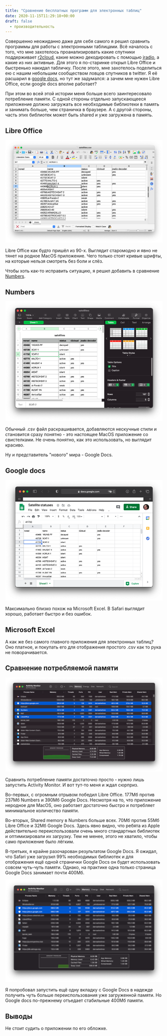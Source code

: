 ```yaml
---
title: "Сравнение бесплатных программ для электронных таблиц"
date: 2020-11-15T11:29:18+00:00
draft: false
  - производительность
---
```

Совершенно неожиданно даже для себя самого я решил сравнить программы для работы с электронными таблицами. Всё началось с того, что мне захотелось проанализировать какие спутники поддерживает [r2cloud](https://github.com/dernasherbrezon/r2cloud), какие можно декодировать с помощью [jradio](https://github.com/dernasherbrezon/jradio), а какие из них активные. Для этого я по-старинке открыл Libre Office и быстренько накидал табличку. После этого, мне захотелось поделиться ею с нашим небольшим сообществом ловцов спутников в twitter. Я её расшарил в [google docs](https://docs.google.com/spreadsheets/d/1II__l9f3wBlXVOt0_3tr06v33V7ORqOQOErSycXabz4), но тут же задумался: а зачем мне нужен Libre Office, если google docs вполне работает?

При этом во всей этой истории меня больше всего заинтересовало потребление памяти. С одной стороны отдельно запускающееся приложение должно загружать все необходимые библиотеки в память и занимать больше, чем страничка в браузере. А с другой стороны, часть этих библиотек может быть shared и уже загружена в память.

## Libre Office

![Libre Office](/img/compare-excel/1.png)

Libre Office как будто пришёл из 90-х. Выглядит старомодно и явно не тянет на родное MacOS приложение. Чего только стоят кривые шрифты, на которые нельзя смотреть без боли и слёз.

Чтобы хоть как-то исправить ситуацию, я решил добавить в сравнение [Numbers](https://www.apple.com/numbers/).

## Numbers

![Numbers](/img/compare-excel/2.png)

Обычный .csv файл раскрашивается, добавляются нескучные стили и становится сразу понятно - это настоящее MacOS приложение со свистелками. Не очень понятно, как это использовать, но выглядит красиво.

Ну и представитель "нового" мира - Google Docs.

## Google docs

![Google docs](/img/compare-excel/3.png)

Максимально близко похож на Microsoft Excel. В Safari выглядит хорошо, работает быстро и без ошибок.

## Microsoft Excel 

А как же без самого главного приложения для электронных таблиц? Оно платное, и покупать его для отображения простого .csv как то рука не поворачивается.

## Сравнение потребляемой памяти

![Activity Monitor](/img/compare-excel/4.png)

Сравнить потребление памяти достаточно просто - нужно лишь запустить Activity Monitor. И вот тут-то меня и ждал сюрприз.

Во-первых, с огромным отрывом победил Libre Office. 177Мб против 237Мб Numbers и 390Мб Google Docs. Несмотря на то, что приложение неродное для MacOS, оно работает достаточно быстро и потребляет минимальное количество памяти.

Во-вторых, Shared memory в Numbers больше всех. 70Мб против 55Мб Libre Office и 32Мб Google Docs. Здесь явно видно, что ребята из Apple действительно переиспользовали очень много стандартных библиотек и оптимизировали их загрузку. Тем не менее, этого не хватило, чтобы само приложение было лёгким.

В-третьих, я крайне разочарован результатом Google Docs. Я ожидал, что Safari уже загрузил 99% необходимых библиотек и для отображения ещё одной странички Google Docs он будет использовать совсем чуть-чуть памяти. Однако, на практике одна только страница Google Docs занимает почти 400Мб.

![Activity Monitor 2](/img/compare-excel/5.png)

Я попробовал запустить ещё одну вкладку с Google Docs в надежде получить чуть больше переиспользования уже загруженной памяти. Но Google docs по-прежнему отъедает стабильные 400Мб памяти.

## Выводы

Не стоит судить о приложении по его обложке.